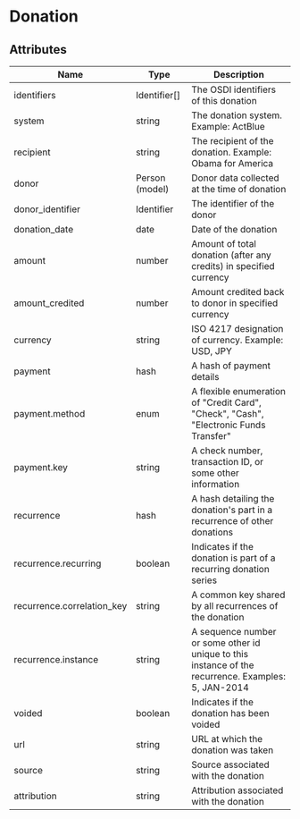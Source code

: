 # Donation
## Attributes

| Name          | Type      | Description
|-----------    |-----------|--------------
|identifiers    |Identifier[] |The OSDI identifiers of this donation
|system			|string		|The donation system. Example: ActBlue
|recipient		|string		|The recipient of the donation. Example: Obama for America
|donor			|Person (model)		|Donor data collected at the time of donation
|donor_identifier|Identifier |The identifier of the donor
|donation_date  |date     	|Date of the donation
|amount			|number		|Amount of total donation (after any credits) in specified currency
|amount_credited|number		|Amount credited back to donor in specified currency
|currency		|string		|ISO 4217 designation of currency. Example: USD, JPY
|payment		|hash		|A hash of payment details
|payment.method	|enum		|A flexible enumeration of "Credit Card", "Check", "Cash", "Electronic Funds Transfer"
|payment.key	|string		|A check number, transaction ID, or some other information 
|recurrence		|hash		|A hash detailing the donation's part in a recurrence of other donations
|recurrence.recurring|boolean	|Indicates if the donation is part of a recurring donation series
|recurrence.correlation_key|string	|A common key shared by all recurrences of the donation
|recurrence.instance|string	|A sequence number or some other id unique to this instance of the recurrence. Examples: 5, JAN-2014
|voided			|boolean	|Indicates if the donation has been voided
|url			|string		|URL at which the donation was taken
|source			|string		|Source associated with the donation
|attribution	|string		|Attribution associated with the donation